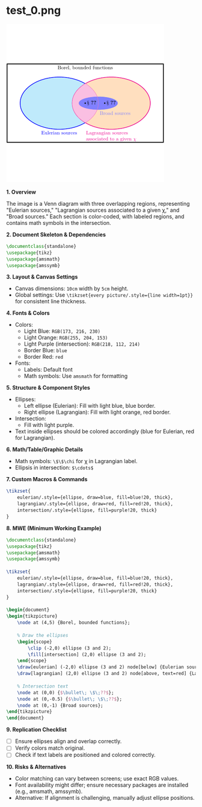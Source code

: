 # test_0.png

![test_0.png](../../../eval_dataset/images/test_0.png)

**1. Overview**

The image is a Venn diagram with three overlapping regions, representing "Eulerian sources," "Lagrangian sources associated to a given χ," and "Broad sources." Each section is color-coded, with labeled regions, and contains math symbols in the intersection.

**2. Document Skeleton & Dependencies**

```latex
\documentclass{standalone}
\usepackage{tikz}
\usepackage{amsmath}
\usepackage{amssymb}
```

**3. Layout & Canvas Settings**

- Canvas dimensions: `10cm` width by `5cm` height.
- Global settings: Use `\tikzset{every picture/.style={line width=1pt}}` for consistent line thickness.

**4. Fonts & Colors**

- Colors:
  - Light Blue: `RGB(173, 216, 230)`
  - Light Orange: `RGB(255, 204, 153)`
  - Light Purple (intersection): `RGB(218, 112, 214)`
  - Border Blue: `blue`
  - Border Red: `red`
- Fonts:
  - Labels: Default font
  - Math symbols: Use `amsmath` for formatting

**5. Structure & Component Styles**

- Ellipses:
  - Left ellipse (Eulerian): Fill with light blue, blue border.
  - Right ellipse (Lagrangian): Fill with light orange, red border.
- Intersection:
  - Fill with light purple.
- Text inside ellipses should be colored accordingly (blue for Eulerian, red for Lagrangian).

**6. Math/Table/Graphic Details**

- Math symbols: `\$\$\chi` for χ in Lagrangian label.
- Ellipsis in intersection: `$\cdots$`

**7. Custom Macros & Commands**

```latex
\tikzset{
    eulerian/.style={ellipse, draw=blue, fill=blue!20, thick},
    lagrangian/.style={ellipse, draw=red, fill=red!20, thick},
    intersection/.style={ellipse, fill=purple!20, thick}
}
```

**8. MWE (Minimum Working Example)**

```latex
\documentclass{standalone}
\usepackage{tikz}
\usepackage{amsmath}
\usepackage{amssymb}

\tikzset{
    eulerian/.style={ellipse, draw=blue, fill=blue!20, thick},
    lagrangian/.style={ellipse, draw=red, fill=red!20, thick},
    intersection/.style={ellipse, fill=purple!20, thick}
}

\begin{document}
\begin{tikzpicture}
    \node at (4,5) {Borel, bounded functions};
    
    % Draw the ellipses
    \begin{scope}
        \clip (-2,0) ellipse (3 and 2);
        \fill[intersection] (2,0) ellipse (3 and 2);
    \end{scope}
    \draw[eulerian] (-2,0) ellipse (3 and 2) node[below] {Eulerian sources};
    \draw[lagrangian] (2,0) ellipse (3 and 2) node[above, text=red] {Lagrangian sources associated to a given $\chi$};
    
    % Intersection text
    \node at (0,0) {$\bullet\; \$\;??$};
    \node at (0,-0.5) {$\bullet\; \$\;??$};
    \node at (0,-1) {Broad sources};
\end{tikzpicture}
\end{document}
```

**9. Replication Checklist**

- [ ] Ensure ellipses align and overlap correctly.
- [ ] Verify colors match original.
- [ ] Check if text labels are positioned and colored correctly.

**10. Risks & Alternatives**

- Color matching can vary between screens; use exact RGB values.
- Font availability might differ; ensure necessary packages are installed (e.g., amsmath, amssymb).
- Alternative: If alignment is challenging, manually adjust ellipse positions.
